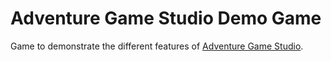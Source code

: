# Adventure Game Studio Demo Game

Game to demonstrate the different features of [Adventure Game Studio](http://www.adventuregamestudio.co.uk/).
